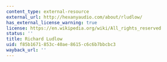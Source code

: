 ```yaml
---
content_type: external-resource
external_url: http://hexanyaudio.com/about/rludlow/
has_external_license_warning: true
license: https://en.wikipedia.org/wiki/All_rights_reserved
status: ''
title: Richard Ludlow
uid: f85b1671-853c-40ae-8615-c6c6b7bbcbc3
wayback_url: ''
---
```

